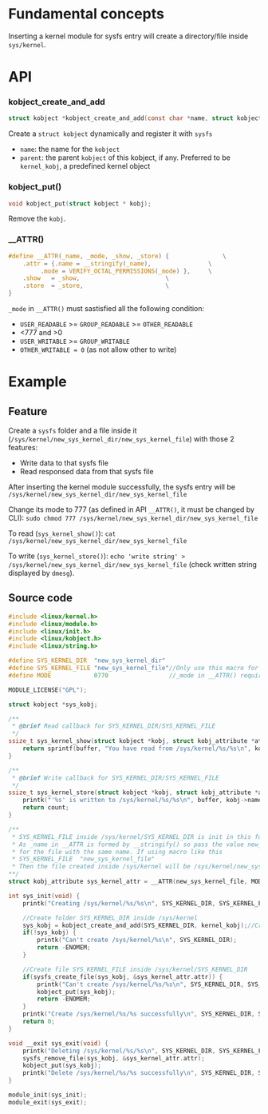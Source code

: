 # Fundamental concepts

Inserting a kernel module for sysfs entry will create a directory/file inside ``sys/kernel``.

# API

### kobject_create_and_add

```c
struct kobject *kobject_create_and_add(const char *name, struct kobject *parent);
```

Create a ``struct kobject`` dynamically and register it with ``sysfs``

* ``name``: the name for the ``kobject``
* ``parent``: the parent ``kobject`` of this kobject, if any. Preferred to be ``kernel_kobj``, a predefined kernel object

### kobject_put()

```c
void kobject_put(struct kobject * kobj);
```

Remove the ``kobj``.

### __ATTR()

```c
#define __ATTR(_name, _mode, _show, _store) {				\
	.attr = {.name = __stringify(_name),				\
		 .mode = VERIFY_OCTAL_PERMISSIONS(_mode) },		\
	.show	= _show,						\
	.store	= _store,						\
}
```

``_mode`` in ``__ATTR()`` must sastisfied all the following condition:

* ``USER_READABLE`` >= ``GROUP_READABLE`` >= ``OTHER_READABLE``
* <777 and >0
* ``USER_WRITABLE`` >= ``GROUP_WRITABLE``
* ``OTHER_WRITABLE = 0`` (as not allow other to write)

# Example

## Feature

Create a ``sysfs`` folder and a file inside it (``/sys/kernel/new_sys_kernel_dir/new_sys_kernel_file``) with those 2 features:

* Write data to that sysfs file
* Read responsed data from that sysfs file

After inserting the kernel module successfully, the sysfs entry will be ``/sys/kernel/new_sys_kernel_dir/new_sys_kernel_file``

Change its mode to 777 (as defined in API ``__ATTR()``, it must be changed by CLI): ``sudo chmod 777 /sys/kernel/new_sys_kernel_dir/new_sys_kernel_file``
 
To read (``sys_kernel_show()``): ``cat /sys/kernel/new_sys_kernel_dir/new_sys_kernel_file``

To write (``sys_kernel_store()``): ``echo 'write string' > /sys/kernel/new_sys_kernel_dir/new_sys_kernel_file`` (check written string displayed by ``dmesg``).

## Source code

```c
#include <linux/kernel.h>
#include <linux/module.h>
#include <linux/init.h>
#include <linux/kobject.h>
#include <linux/string.h>

#define SYS_KERNEL_DIR	"new_sys_kernel_dir"
#define SYS_KERNEL_FILE	"new_sys_kernel_file"//Only use this macro for debugging
#define MODE 			0770				 //_mode in __ATTR() requires OTHER_WRITABLE = 0

MODULE_LICENSE("GPL");

struct kobject *sys_kobj;

/**
 * @brief Read callback for SYS_KERNEL_DIR/SYS_KERNEL_FILE
 */
ssize_t sys_kernel_show(struct kobject *kobj, struct kobj_attribute *attr, char *buffer) {
	return sprintf(buffer, "You have read from /sys/kernel/%s/%s\n", kobj->name, attr->attr.name);
}

/**
 * @brief Write callback for SYS_KERNEL_DIR/SYS_KERNEL_FILE
 */
ssize_t sys_kernel_store(struct kobject *kobj, struct kobj_attribute *attr, const char *buffer, size_t count) {
	printk("'%s' is written to /sys/kernel/%s/%s\n", buffer, kobj->name, attr->attr.name);
	return count;
}

/**
 * SYS_KERNEL_FILE inside /sys/kernel/SYS_KERNEL_DIR is init in this function
 * As _name in __ATTR is formed by __stringify() so pass the value new_sys_kernel_file
 * for the file with the same name. If using macro like this
 * SYS_KERNEL_FILE	"new_sys_kernel_file" 
 * Then the file created inside /sys/kernel will be /sys/kernel/new_sys_kernel_dir/'new_sys_kernel_file'
**/
struct kobj_attribute sys_kernel_attr = __ATTR(new_sys_kernel_file, MODE, sys_kernel_show, sys_kernel_store);

int sys_init(void) {
	printk("Creating /sys/kernel/%s/%s\n", SYS_KERNEL_DIR, SYS_KERNEL_FILE);

	//Create folder SYS_KERNEL_DIR inside /sys/kernel
	sys_kobj = kobject_create_and_add(SYS_KERNEL_DIR, kernel_kobj);//Create sys_kobj dynamically
	if(!sys_kobj) {
		printk("Can't create /sys/kernel/%s\n", SYS_KERNEL_DIR);
		return -ENOMEM;
	}

	//Create file SYS_KERNEL_FILE inside /sys/kernel/SYS_KERNEL_DIR
	if(sysfs_create_file(sys_kobj, &sys_kernel_attr.attr)) {
		printk("Can't create /sys/kernel/%s/%s\n", SYS_KERNEL_DIR, SYS_KERNEL_FILE);
		kobject_put(sys_kobj);
		return -ENOMEM;
	}
	printk("Create /sys/kernel/%s/%s successfully\n", SYS_KERNEL_DIR, SYS_KERNEL_FILE);
	return 0;
}

void __exit sys_exit(void) {
	printk("Deleting /sys/kernel/%s/%s\n", SYS_KERNEL_DIR, SYS_KERNEL_FILE);
	sysfs_remove_file(sys_kobj, &sys_kernel_attr.attr);
	kobject_put(sys_kobj);
	printk("Delete /sys/kernel/%s/%s successfully\n", SYS_KERNEL_DIR, SYS_KERNEL_FILE);
}

module_init(sys_init);
module_exit(sys_exit);
```
